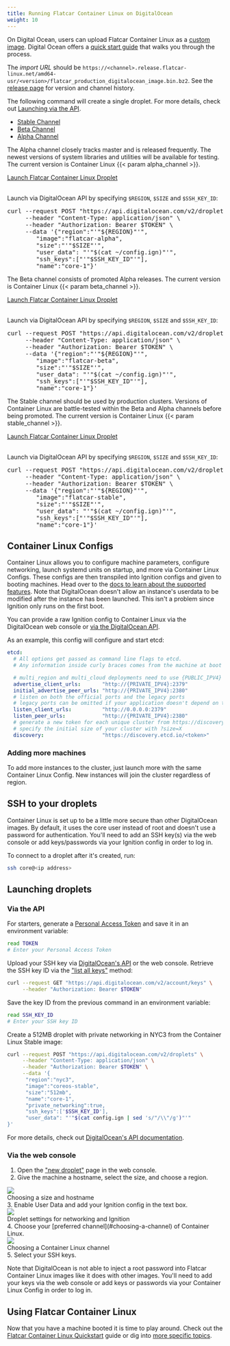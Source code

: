 ```yaml
---
title: Running Flatcar Container Linux on DigitalOcean
weight: 10
---
```


On Digital Ocean, users can upload Flatcar Container Linux as a [custom image](https://www.digitalocean.com/docs/images/custom-images/). Digital Ocean offers a [quick start guide](https://www.digitalocean.com/docs/images/custom-images/quickstart/) that walks you through the process.

The _import URL_ should be `https://<channel>.release.flatcar-linux.net/amd64-usr/<version>/flatcar_production_digitalocean_image.bin.bz2`. See the [release page](https://www.flatcar-linux.org/releases/) for version and channel history.

The following command will create a single droplet. For more details, check out [Launching via the API](#via-the-api).

<div id="do-images">
  <ul class="nav nav-tabs">
    <li class="active"><a href="#stable" data-toggle="tab">Stable Channel</a></li>
    <li><a href="#beta" data-toggle="tab">Beta Channel</a></li>
    <li><a href="#alpha" data-toggle="tab">Alpha Channel</a></li>
  </ul>
  <div class="tab-content coreos-docs-image-table">
    <div class="tab-pane" id="alpha">
      <div class="channel-info">
        <p>The Alpha channel closely tracks master and is released frequently. The newest versions of system libraries and utilities will be available for testing. The current version is Container Linux {{< param alpha_channel >}}.</p>
        <a href="https://cloud.digitalocean.com/droplets/new?image=flatcar-alpha" class="btn btn-default">Launch Flatcar Container Linux Droplet</a><br/><br/>
        <p>Launch via DigitalOcean API by specifying <code>$REGION</code>, <code>$SIZE</code> and <code>$SSH_KEY_ID</code>:</p>
        <pre>curl --request POST "https://api.digitalocean.com/v2/droplets" \
     --header "Content-Type: application/json" \
     --header "Authorization: Bearer $TOKEN" \
     --data '{"region":"'"${REGION}"'",
        "image":"flatcar-alpha",
        "size":"'"$SIZE"'",
        "user_data": "'"$(cat ~/config.ign)"'",
        "ssh_keys":["'"$SSH_KEY_ID"'"],
        "name":"core-1"}'</pre>
      </div>
    </div>
    <div class="tab-pane" id="beta">
      <div class="channel-info">
        <p>The Beta channel consists of promoted Alpha releases. The current version is Container Linux {{< param beta_channel >}}.</p>
        <a href="https://cloud.digitalocean.com/droplets/new?image=flatcar-beta" class="btn btn-default">Launch Flatcar Container Linux Droplet</a><br/><br/>
        <p>Launch via DigitalOcean API by specifying <code>$REGION</code>, <code>$SIZE</code> and <code>$SSH_KEY_ID</code>:</p>
        <pre>curl --request POST "https://api.digitalocean.com/v2/droplets" \
     --header "Content-Type: application/json" \
     --header "Authorization: Bearer $TOKEN" \
     --data '{"region":"'"${REGION}"'",
        "image":"flatcar-beta",
        "size":"'"$SIZE"'",
        "user_data": "'"$(cat ~/config.ign)"'",
        "ssh_keys":["'"$SSH_KEY_ID"'"],
        "name":"core-1"}'</pre>
      </div>
    </div>
    <div class="tab-pane active" id="stable">
      <div class="channel-info">
        <div class="channel-info">
        <p>The Stable channel should be used by production clusters. Versions of Container Linux are battle-tested within the Beta and Alpha channels before being promoted. The current version is Container Linux {{< param stable_channel >}}.</p>
        <a href="https://cloud.digitalocean.com/droplets/new?image=flatcar-stable" class="btn btn-default">Launch Flatcar Container Linux Droplet</a><br/><br/>
        <p>Launch via DigitalOcean API by specifying <code>$REGION</code>, <code>$SIZE</code> and <code>$SSH_KEY_ID</code>:</p>
        <pre>curl --request POST "https://api.digitalocean.com/v2/droplets" \
     --header "Content-Type: application/json" \
     --header "Authorization: Bearer $TOKEN" \
     --data '{"region":"'"${REGION}"'",
        "image":"flatcar-stable",
        "size":"'"$SIZE"'",
        "user_data": "'"$(cat ~/config.ign)"'",
        "ssh_keys":["'"$SSH_KEY_ID"'"],
        "name":"core-1"}'</pre>
      </div>
      </div>
    </div>
  </div>
</div>

[reboot-docs]: update-strategies.md
[release-notes]: https://www.flatcar-linux.org/releases/

## Container Linux Configs

Container Linux allows you to configure machine parameters, configure networking, launch systemd units on startup, and more via Container Linux Configs. These configs are then transpiled into Ignition configs and given to booting machines. Head over to the [docs to learn about the supported features][cl-configs]. Note that DigitalOcean doesn't allow an instance's userdata to be modified after the instance has been launched. This isn't a problem since Ignition only runs on the first boot.

You can provide a raw Ignition config to Container Linux via the DigitalOcean web console or [via the DigitalOcean API](#via-the-api).

As an example, this config will configure and start etcd:

```yaml
etcd:
  # All options get passed as command line flags to etcd.
  # Any information inside curly braces comes from the machine at boot time.

  # multi_region and multi_cloud deployments need to use {PUBLIC_IPV4}
  advertise_client_urls:       "http://{PRIVATE_IPV4}:2379"
  initial_advertise_peer_urls: "http://{PRIVATE_IPV4}:2380"
  # listen on both the official ports and the legacy ports
  # legacy ports can be omitted if your application doesn't depend on them
  listen_client_urls:          "http://0.0.0.0:2379"
  listen_peer_urls:            "http://{PRIVATE_IPV4}:2380"
  # generate a new token for each unique cluster from https://discovery.etcd.io/new?size=3
  # specify the initial size of your cluster with ?size=X
  discovery:                   "https://discovery.etcd.io/<token>"
```

[cl-configs]: provisioning.md

### Adding more machines

To add more instances to the cluster, just launch more with the same Container Linux Config. New instances will join the cluster regardless of region.

## SSH to your droplets

Container Linux is set up to be a little more secure than other DigitalOcean images. By default, it uses the core user instead of root and doesn't use a password for authentication. You'll need to add an SSH key(s) via the web console or add keys/passwords via your Ignition config in order to log in.

To connect to a droplet after it's created, run:

```sh
ssh core@<ip address>
```

## Launching droplets

### Via the API

For starters, generate a [Personal Access Token][do-token-settings] and save it in an environment variable:

```sh
read TOKEN
# Enter your Personal Access Token
```

Upload your SSH key via [DigitalOcean's API][do-keys-docs] or the web console. Retrieve the SSH key ID via the ["list all keys"][do-list-keys-docs] method:

```sh
curl --request GET "https://api.digitalocean.com/v2/account/keys" \
     --header "Authorization: Bearer $TOKEN"
```

Save the key ID from the previous command in an environment variable:

```sh
read SSH_KEY_ID
# Enter your SSH key ID
```

Create a 512MB droplet with private networking in NYC3 from the Container Linux Stable image:

```sh
curl --request POST "https://api.digitalocean.com/v2/droplets" \
     --header "Content-Type: application/json" \
     --header "Authorization: Bearer $TOKEN" \
     --data '{
      "region":"nyc3",
      "image":"coreos-stable",
      "size":"512mb",
      "name":"core-1",
      "private_networking":true,
      "ssh_keys":['$SSH_KEY_ID'],
      "user_data": "'"$(cat config.ign | sed 's/"/\\"/g')"'"
}'

```

For more details, check out [DigitalOcean's API documentation][do-api-docs].

[do-api-docs]: https://developers.digitalocean.com/documentation/v2/
[do-keys-docs]: https://developers.digitalocean.com/documentation/v2/#ssh-keys
[do-list-keys-docs]: https://developers.digitalocean.com/documentation/v2/#list-all-keys
[do-token-settings]: https://cloud.digitalocean.com/account/api/tokens

### Via the web console

1. Open the ["new droplet"](https://cloud.digitalocean.com/droplets/new?image=flatcar-stable) page in the web console.
2. Give the machine a hostname, select the size, and choose a region.
<div class="row">
  <div class="col-lg-8 col-md-10 col-sm-8 col-xs-12 co-m-screenshot">
    <img src="img/size.png" />
    <div class="co-m-screenshot-caption">Choosing a size and hostname</div>
  </div>
</div>
3. Enable User Data and add your Ignition config in the text box.
<div class="row">
  <div class="col-lg-8 col-md-10 col-sm-8 col-xs-12 co-m-screenshot">
    <img src="img/settings.png" />
    <div class="co-m-screenshot-caption">Droplet settings for networking and Ignition</div>
  </div>
</div>
4. Choose your [preferred channel](#choosing-a-channel) of Container Linux.
<div class="row">
  <div class="col-lg-8 col-md-10 col-sm-8 col-xs-12 co-m-screenshot">
    <img src="img/image.png" />
    <div class="co-m-screenshot-caption">Choosing a Container Linux channel</div>
  </div>
</div>
5. Select your SSH keys.

Note that DigitalOcean is not able to inject a root password into Flatcar Container Linux images like it does with other images. You'll need to add your keys via the web console or add keys or passwords via your Container Linux Config in order to log in.

## Using Flatcar Container Linux

Now that you have a machine booted it is time to play around. Check out the [Flatcar Container Linux Quickstart][quick-start] guide or dig into [more specific topics][docs].

[quick-start]: quickstart.md
[docs]: https://docs.flatcar-linux.org/
